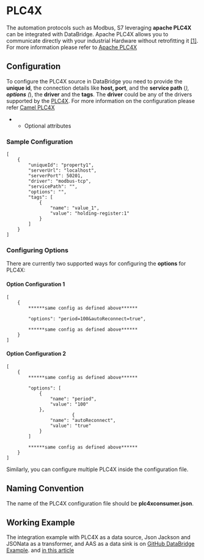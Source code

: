 # PLC4X
The automation protocols such as Modbus, S7 leveraging **apache PLC4X** can be integrated with DataBridge. Apache PLC4X allows you to communicate directly with your industrial Hardware without retrofitting it [[1]](https://plc4x.apache.org/users/index.html). For more information please refer to [Apache PLC4X](https://plc4x.apache.org/users/getting-started/general-concepts.html)

## Configuration
To configure the PLC4X source in DataBridge you need to provide the **unique id**, the connection details like **host, port**, and the **service path** (*), **options** (*), the **driver** and the **tags**. The **driver** could be any of the drivers supported by the [PLC4X](https://plc4x.apache.org/users/protocols/index.html). For more information on the configuration please refer [Camel PLC4X](https://camel.apache.org/components/next/plc4x-component.html)

* - Optional attributes

### Sample Configuration
```
[
	{
		"uniqueId": "property1",
		"serverUrl": "localhost",
		"serverPort": 50201,
		"driver": "modbus-tcp",
		"servicePath": "",
		"options": "",
		"tags": [
			{
				"name": "value_1",
				"value": "holding-register:1"
			}
		]
	}
]
```
### Configuring Options
There are currently two supported ways for configuring the **options** for PLC4X:

#### Option Configuration 1
```
[
	{
		******same config as defined above******

		"options": "period=100&autoReconnect=true",

		******same config as defined above******
	}
]
```
#### Option Configuration 2
```
[
	{
		******same config as defined above******

		"options": [
			{
				"name": "period",
				"value": "100"
			},
                        {
				"name": "autoReconnect",
				"value": "true"
			}
		]

		******same config as defined above******
	}
]
```
Similarly, you can configure multiple PLC4X inside the configuration file.

## Naming Convention
The name of the PLC4X configuration file should be **plc4xconsumer.json**.

## Working Example
The integration example with PLC4X as a data source, Json Jackson and JSONata as a transformer, and AAS as a data sink is on [GitHub DataBridge Example](https://github.com/eclipse-basyx/basyx-databridge/tree/main/databridge.examples/databridge.examples.plc4x-jsonata-aas). and [in this article](../../../../user_tutorials/databridge-PLC4X.md)
